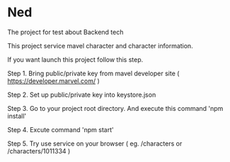 # Ned

The project for test about Backend tech

This project service mavel character and character information.

If you want launch this project follow this step.

Step 1. Bring public/private key from mavel developer site ( https://developer.marvel.com/ )

Step 2. Set up public/private key into keystore.json

Step 3. Go to your project root directory. And execute this command 'npm install'

Step 4. Excute command 'npm start'

Step 5. Try use service on your browser ( eg. /characters or /characters/1011334 )